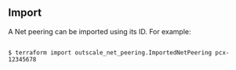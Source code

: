 ## Import

A Net peering can be imported using its ID. For example:

```console

$ terraform import outscale_net_peering.ImportedNetPeering pcx-12345678

```